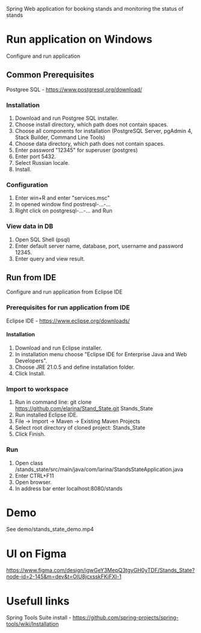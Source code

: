Spring Web application for booking stands and monitoring the status of stands

# Run application on Windows

Configure and run application

## Common Prerequisites

Postgree SQL - https://www.postgresql.org/download/

### Installation

1. Download and run Postgree SQL installer.
2. Choose install directory, which path does not contain spaces.
3. Choose all components for installation (PostgreSQL Server, pgAdmin 4, Stack Builder, Command Line Tools)
4. Choose data directory, which path does not contain spaces.
5. Enter password "12345" for superuser (postgres)
6. Enter port 5432.
7. Select Russian locale.
8. Install.

### Configuration

1. Enter win+R and enter "services.msc"
2. In opened window find postresql-...-...
3. Right click on postgresql-...-... and Run

### View data in DB

1. Open SQL Shell (psql)
2. Enter default server name, database, port, username and password 12345.
3. Enter query and view result.

## Run from IDE

Configure and run application from Eclipse IDE

### Prerequisites for run application from IDE

Eclipse IDE - https://www.eclipse.org/downloads/

#### Installation

1. Download and run Eclipse installer.
2. In installation menu choose "Eclipse IDE for Enterprise Java and Web Developers".
3. Choose JRE 21.0.5 and define installation folder.
4. Click Install.


### Import to workspace

1. Run in command line: git clone https://github.com/elarina/Stand_State.git Stands_State
2. Run installed Eclipse IDE.
3. File -> Import -> Maven -> Existing Maven Projects
4. Select root directory of cloned project: Stands_State 
5. Click Finish.

### Run

1. Open class /stands_state/src/main/java/com/larina/StandsStateApplication.java
2. Enter CTRL+F11
3. Open browser.
4. In address bar enter localhost:8080/stands

# Demo
See demo/stands_state_demo.mp4

# UI on Figma
https://www.figma.com/design/igwGeY3MepQ3tgyGH0yTDF/Stands_State?node-id=2-145&m=dev&t=OlU8jcxsskFKiFXl-1

# Usefull links
Spring Tools Suite install - https://github.com/spring-projects/spring-tools/wiki/Installation
